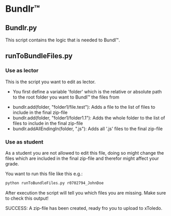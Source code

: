 # Bundlr™

## Bundlr.py
This script contains the logic that is needed to Bundl™.

## runToBundleFiles.py

### Use as lector
This is the script you want to edit as lector.
- You first define a variable 'folder' which is the relative or absolute path to the root folder you want to Bundl™ the files from
* bundlr.add(folder, "folder1/file.test"): Adds a file to the list of files to include in the final zip-file
* bundlr.add(folder, "folder1/folder1.1"): Adds the whole folder to the list of files to include in the final zip-file
* bundlr.addAllEndingIn(folder, ".js"): Adds all '.js' files to the final zip-file

### Use as student
As a student you are not allowed to edit this file, doing so might change the files which are included in the final zip-file and therefor might affect your grade.

You want to run this file like this e.g.:
```py
python runToBundleFiles.py r0702794_JohnDoe
```

After execution the script will tell you which files you are missing. Make sure to check this output!

SUCCESS: A zip-file has been created, ready fro you to upload to xToledo.